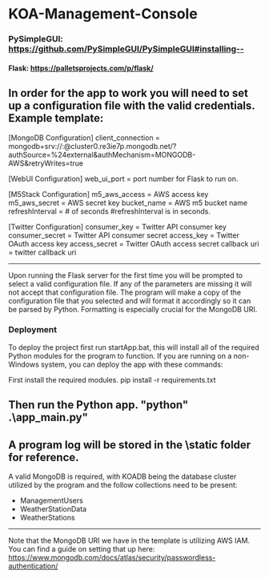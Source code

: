 # KOA-Management-Console
### PySimpleGUI: https://github.com/PySimpleGUI/PySimpleGUI#installing--
#### Flask: https://palletsprojects.com/p/flask/

In order for the app to work you will need to set up a configuration file with the valid credentials. 
Example template:
----
[MongoDB Configuration]
client_connection = mongodb+srv://<AWS access key>:<AWS secret key>@cluster0.re3ie7p.mongodb.net/?authSource=%24external&authMechanism=MONGODB-AWS&retryWrites=true
                             

[WebUI Configuration]
web_ui_port = port number for Flask to run on.

[M5Stack Configuration]
m5_aws_access = AWS access key
m5_aws_secret = AWS secret key
bucket_name = AWS m5 bucket name
refreshInterval = # of seconds
#refreshInterval is in seconds.

[Twitter Configuration]
consumer_key = Twitter API consumer key
consumer_secret = Twitter API consumer secret
access_key = Twitter OAuth access key
access_secret = Twitter OAuth access secret
callback uri = twitter callback uri

----
Upon running the Flask server for the first time you will be prompted to select a valid configuration file. If any of the parameters are missing it will not accept that configuration file. The program will make a copy of the configuration file that you selected and will format it accordingly so it can be parsed by Python. Formatting is especially crucial for the MongoDB URI.

### Deployment
To deploy the project first run startApp.bat, this will install all of the required Python modules for the program to function.
If you are running on a non-Windows system, you can deploy the app with these commands:

First install the required modules.
pip install -r requirements.txt

Then run the Python app.
"python" .\app_main.py"
----
A program log will be stored in the \static folder for reference.
----

A valid MongoDB is required, with KOADB being the database cluster utilized by the program and the follow collections need to be present:

- ManagementUsers
- WeatherStationData
- WeatherStations

----

Note that the MongoDB URI we have in the template is utilizing AWS IAM. You can find a guide on setting that up here:
https://www.mongodb.com/docs/atlas/security/passwordless-authentication/
